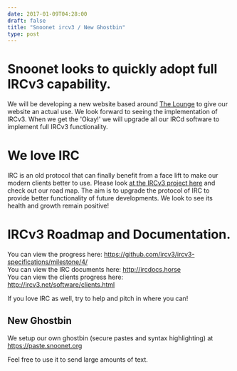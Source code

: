 ```yaml
--- 
date: 2017-01-09T04:28:00
draft: false
title: "Snoonet ircv3 / New Ghostbin"
type: post
---
```


# Snoonet looks to quickly adopt full IRCv3 capability.
We will be developing a new website based around [The Lounge](https://github.com/thelounge/lounge) to give our website an actual use. We look forward to seeing  the implementation of IRCv3. When we get the 'Okay!' we will upgrade all our IRCd software to implement full  IRCv3 functionality. 

# We love IRC
IRC is an old protocol that can finally benefit from a face lift to make our modern clients better to use. Please look [at the IRCv3 project here](http://ircv3.net/) and check out our road map. The aim is to upgrade the protocol of IRC to provide better functionality of future developments. We look to see its health and growth remain positive!

# IRCv3 Roadmap and Documentation.
You can view the progress here: https://github.com/ircv3/ircv3-specifications/milestone/4/<br>
You can view the IRC documents here: http://ircdocs.horse<br>
You can view the clients progress here: http://ircv3.net/software/clients.html<br>

If you love IRC as well, try to help and pitch in where you can!


## New Ghostbin
We setup our own ghostbin (secure pastes and syntax highlighting) at https://paste.snoonet.org

Feel free to use it to send large amounts of text.